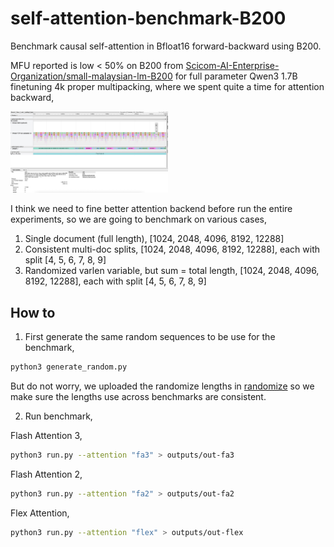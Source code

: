 # self-attention-benchmark-B200

Benchmark causal self-attention in Bfloat16 forward-backward using B200.

MFU reported is low < 50% on B200 from [Scicom-AI-Enterprise-Organization/small-malaysian-lm-B200](https://github.com/Scicom-AI-Enterprise-Organization/small-malaysian-lm-B200) for full parameter Qwen3 1.7B finetuning 4k proper multipacking, where we spent quite a time for attention backward,

<img src="profiling.png" width="50%">

I think we need to fine better attention backend before run the entire experiments, so we are going to benchmark on various cases,

1. Single document (full length), [1024, 2048, 4096, 8192, 12288]
2. Consistent multi-doc splits, [1024, 2048, 4096, 8192, 12288], each with split [4, 5, 6, 7, 8, 9]
3. Randomized varlen variable, but sum = total length, [1024, 2048, 4096, 8192, 12288], each with split [4, 5, 6, 7, 8, 9]

## How to

1. First generate the same random sequences to be use for the benchmark,

```bash
python3 generate_random.py
```

But do not worry, we uploaded the randomize lengths in [randomize](randomize) so we make sure the lengths use across benchmarks are consistent.

2. Run benchmark,

Flash Attention 3,

```bash
python3 run.py --attention "fa3" > outputs/out-fa3
```

Flash Attention 2,

```bash
python3 run.py --attention "fa2" > outputs/out-fa2
```

Flex Attention,

```bash
python3 run.py --attention "flex" > outputs/out-flex
```
